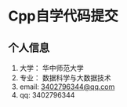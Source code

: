 # Cpp自学代码提交
## 个人信息
1. 大学： 华中师范大学
2. 专业： 数据科学与大数据技术
3. email: 3402796344@qq.com
4. qq: 3402796344
   
